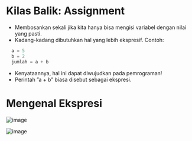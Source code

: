 # Kilas Balik: Assignment

- Membosankan sekali jika kita hanya bisa mengisi variabel dengan nilai yang pasti.
- Kadang-kadang dibutuhkan hal yang lebih ekspresif. Contoh:
```py
  a = 5
  b = 2
  jumlah = a + b
```

- Kenyataannya, hal ini dapat diwujudkan pada pemrograman!
- Perintah ”a + b” biasa disebut sebagai ekspresi.

# Mengenal Ekspresi

![image](https://user-images.githubusercontent.com/242694/140295665-740a990b-67cb-4c17-b764-3dc041c90c49.png)

![image](https://user-images.githubusercontent.com/242694/140295703-9b74be6f-e6e9-4d1e-803f-60450decc07f.png)

